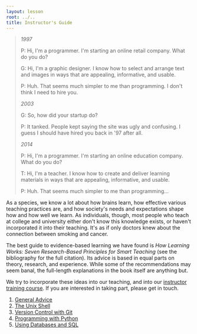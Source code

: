 ```yaml
---
layout: lesson
root: ../..
title: Instructor's Guide
---
```


> *1997*
>
> P: Hi, I'm a programmer. I'm starting an online retail company. What do you do?
> 
> G: Hi, I'm a graphic designer. I know how to select and arrange text and images in ways that are appealing, informative, and usable.
> 
> P: Huh. That seems much simpler to me than programming. I don't think I need to hire you.
>
> *2003*
> 
> G: So, how did your startup do?
> 
> P: It tanked. People kept saying the site was ugly and confusing. I guess I should have hired you back in '97 after all.
>
> *2014*
> 
> P: Hi, I'm a programmer. I'm starting an online education company. What do you do?
> 
> T: Hi, I'm a teacher. I know how to create and deliver learning materials in ways that are appealing, informative, and usable.
> 
> P: Huh. That seems much simpler to me than programming...

As a species,
we know a lot about how brains learn,
how effective various teaching practices are,
and how society's needs and expectations shape how and how well we learn.
As individuals,
though,
most people who teach at college and university either don't know this knowledge exists,
or haven't incorporated it into their teaching.
It's as if only doctors knew about the connection between smoking and cancer.

The best guide to evidence-based learning we have found is
*How Learning Works: Seven Research-Based Principles for Smart Teaching*
(see the bibliography for the full citation).
Its advice is based in equal parts on theory, research, and experience.
While some of the recommendations may seem banal,
the full-length explanations in the book itself are anything but.

We try to incorporate these ideas into our teaching,
and into our [instructor training course](http://teaching.software-carpentry.org).
If you are interested in taking part,
please get in touch.

<div class="toc" markdown="1">

1.  [General Advice](01-general.html)
2.  [The Unix Shell](02-shell.html)
3.  [Version Control with Git](03-git.html)
4.  [Programming with Python](04-python.html)
5.  [Using Databases and SQL](05-sql.html)

</div>

